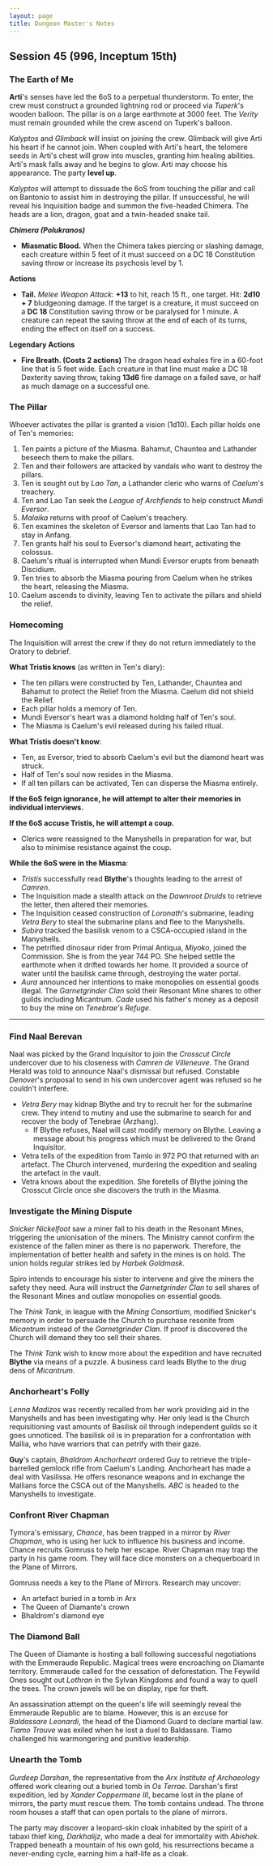 ```yaml
---
layout: page
title: Dungeon Master's Notes
---
```


## **Session 45 (996, Inceptum 15th)**

### The Earth of Me

**Arti**'s senses have led the 6oS to a perpetual thunderstorm. To enter, the crew must construct a grounded lightning rod or proceed via *Tuperk*'s wooden balloon. The pillar is on a large earthmote at 3000 feet. The *Verity* must remain grounded while the crew ascend on Tuperk's balloon.

*Kalyptos* and *Glimback* will insist on joining the crew. Glimback will give Arti his heart if he cannot join. When coupled with Arti's heart, the telomere seeds in Arti's chest will grow into muscles, granting him healing abilities. Arti's mask falls away and he begins to glow. Arti may choose his appearance. The party **level up**.

*Kalyptos* will attempt to dissuade the 6oS from touching the pillar and call on Bantonio to assist him in destroying the pillar. If unsuccessful, he will reveal his Inquisition badge and summon the five-headed Chimera. The heads are a lion, dragon, goat and a twin-headed snake tail.

***Chimera (Polukranos)***

- **Miasmatic Blood.** When the Chimera takes piercing or slashing damage, each creature within 5 feet of it must succeed on a DC 18 Constitution saving throw or increase its psychosis level by 1.

**Actions**

- **Tail.** *Melee Weapon Attack*: **+13** to hit, reach 15 ft., one target. Hit: **2d10 + 7** bludgeoning damage. If the target is a creature, it must succeed on a **DC 18** Constitution saving throw or be paralysed for 1 minute. A creature can repeat the saving throw at the end of each of its turns, ending the effect on itself on a success.

**Legendary Actions**

- **Fire Breath. (Costs 2 actions)** The dragon head exhales fire in a 60-foot line that is 5 feet wide. Each creature in that line must make a DC 18 Dexterity saving throw, taking **13d6** fire damage on a failed save, or half as much damage on a successful one.

### The Pillar

Whoever activates the pillar is granted a vision (1d10). Each pillar holds one of Ten's memories:
1. Ten paints a picture of the Miasma. Bahamut, Chauntea and Lathander beseech them to make the pillars.
2. Ten and their followers are attacked by vandals who want to destroy the pillars.
3. Ten is sought out by *Lao Tan*, a Lathander cleric who warns of *Caelum*'s treachery.
4. Ten and Lao Tan seek the *League of Archfiends* to help construct *Mundi Eversor*.
5. *Malaika* returns with proof of Caelum's treachery.
6. Ten examines the skeleton of Eversor and laments that Lao Tan had to stay in Anfang.
7. Ten grants half his soul to Eversor's diamond heart, activating the colossus.
8. Caelum's ritual is interrupted when Mundi Eversor erupts from beneath Discidium.
9. Ten tries to absorb the Miasma pouring from Caelum when he strikes the heart, releasing the Miasma.
10. Caelum ascends to divinity, leaving Ten to activate the pillars and shield the relief.

### Homecoming

The Inquisition will arrest the crew if they do not return immediately to the Oratory to debrief.

**What Tristis knows** (as written in Ten's diary):
- The ten pillars were constructed by Ten, Lathander, Chauntea and Bahamut to protect the Relief from the Miasma. Caelum did not shield the Relief.
- Each pillar holds a memory of Ten.
- Mundi Eversor's heart was a diamond holding half of Ten's soul.
- The Miasma is Caelum's evil released during his failed ritual.

**What Tristis doesn't know**:
- Ten, as Eversor, tried to absorb Caelum's evil but the diamond heart was struck.
- Half of Ten's soul now resides in the Miasma.
- If all ten pillars can be activated, Ten can disperse the Miasma entirely.

**If the 6oS feign ignorance, he will attempt to alter their memories in individual interviews.**

**If the 6oS accuse Tristis, he will attempt a coup.**
- Clerics were reassigned to the Manyshells in preparation for war, but also to minimise resistance against the coup.

**While the 6oS were in the Miasma**:
- *Tristis* successfully read **Blythe**'s thoughts leading to the arrest of *Camren*.
- The Inquisition made a stealth attack on the *Dawnroot Druids* to retrieve the letter, then altered their memories.
- The Inquisition ceased construction of *Loronath*'s submarine, leading *Vetra Bery* to steal the submarine plans and flee to the Manyshells.
- *Subira* tracked the basilisk venom to a CSCA-occupied island in the Manyshells.
- The petrified dinosaur rider from Primal Antiqua, *Miyoko*, joined the Commission. She is from the year 744 PO. She helped settle the earthmote when it drifted towards her home. It provided a source of water until the basilisk came through, destroying the water portal.
- *Aura* announced her intentions to make monopolies on essential goods illegal. The *Garnetgrinder Clan* sold their Resonant Mine shares to other guilds including Micantrum. *Cade* used his father's money as a deposit to buy the mine on *Tenebrae's Refuge*.

---

### Find Naal Berevan

Naal was picked by the Grand Inquisitor to join the *Crosscut Circle* undercover due to his closeness with *Camren de Villeneuve*. The Grand Herald was told to announce Naal's dismissal but refused. Constable *Denover*'s proposal to send in his own undercover agent was refused so he couldn't interfere.

- *Vetra Bery* may kidnap Blythe and try to recruit her for the submarine crew. They intend to mutiny and use the submarine to search for and recover the body of Tenebrae (Arzhang).
  - If Blythe refuses, Naal will cast modify memory on Blythe. Leaving a message about his progress which must be delivered to the Grand Inquisitor.
- Vetra tells of the expedition from Tamlo in 972 PO that returned with an artefact. The Church intervened, murdering the expedition and sealing the artefact in the vault.
- Vetra knows about the expedition. She foretells of Blythe joining the Crosscut Circle once she discovers the truth in the Miasma.

### Investigate the Mining Dispute

*Snicker Nickelfoot* saw a miner fall to his death in the Resonant Mines, triggering the unionisation of the miners. The Ministry cannot confirm the existence of the fallen miner as there is no paperwork. Therefore, the implementation of better health and safety in the mines is on hold. The union holds regular strikes led by *Harbek Goldmask*.

Spiro intends to encourage his sister to intervene and give the miners the safety they need. Aura will instruct the *Garnetgrinder Clan* to sell shares of the Resonant Mines and outlaw monopolies on essential goods.

The *Think Tank*, in league with the *Mining Consortium*, modified Snicker's memory in order to persuade the Church to purchase resonite from *Micantrum* instead of the *Garnetgrinder Clan*. If proof is discovered the Church will demand they too sell their shares.

The *Think Tank* wish to know more about the expedition and have recruited **Blythe** via means of a puzzle. A business card leads Blythe to the drug dens of *Micantrum*.

### Anchorheart's Folly

*Lenna Madizos* was recently recalled from her work providing aid in the Manyshells and has been investigating why. Her only lead is the Church requisitioning vast amounts of Basilisk oil through independent guilds so it goes unnoticed. The basilisk oil is in preparation for a confrontation with Mallia, who have warriors that can petrify with their gaze.

**Guy**'s captain, *Bhaldrom Anchorheart* ordered Guy to retrieve the triple-barrelled gemlock rifle from Caelum's Landing. Anchorheart has made a deal with Vasilissa. He offers resonance weapons and in exchange the Mallians force the CSCA out of the Manyshells. *ABC* is headed to the Manyshells to investigate.

### Confront River Chapman

Tymora's emissary, *Chance*, has been trapped in a mirror by *River Chapman*, who is using her luck to influence his business and income. Chance recruits Gomruss to help her escape. River Chapman may trap the party in his game room. They will face dice monsters on a chequerboard in the Plane of Mirrors.

Gomruss needs a key to the Plane of Mirrors. Research may uncover:
- An artefact buried in a tomb in Arx
- The Queen of Diamante's crown
- Bhaldrom's diamond eye

### The Diamond Ball

The Queen of Diamante is hosting a ball following successful negotiations with the Emmeraude Republic. Magical trees were encroaching on Diamante territory. Emmeraude called for the cessation of deforestation. The Feywild Ones sought out *Lothran* in the Sylvan Kingdoms and found a way to quell the trees. The crown jewels will be on display, ripe for theft.

An assassination attempt on the queen's life will seemingly reveal the Emmeraude Republic are to blame. However, this is an excuse for *Baldassare Leonardi*, the head of the Diamond Guard to declare martial law. *Tiamo Trouve* was exiled when he lost a duel to Baldassare. Tiamo challenged his warmongering and punitive leadership.

### Unearth the Tomb

*Gurdeep Darshan*, the representative from the *Arx Institute of Archaeology* offered work clearing out a buried tomb in *Os Terrae*. Darshan's first expedition, led by *Xander Coppermane III*, became lost in the plane of mirrors, the party must rescue them. The tomb contains undead. The throne room houses a staff that can open portals to the plane of mirrors.

The party may discover a leopard-skin cloak inhabited by the spirit of a tabaxi thief king, *Darkhalijz*, who made a deal for immortality with *Abishek*. Trapped beneath a mountain of his own gold, his resurrections became a never-ending cycle, earning him a half-life as a cloak.
